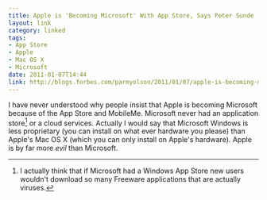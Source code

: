 ```yaml
---
title: Apple is 'Becoming Microsoft' With App Store, Says Peter Sunde (a Pirate Bay Founder)
layout: link
category: linked
tags:
- App Store
- Apple
- Mac OS X
- Microsoft
date: 2011-01-07T14:44
link: http://blogs.forbes.com/parmyolson/2011/01/07/apple-is-becoming-microsoft-with-app-store-says-pirate-bay-founder/
---
```


I have never understood why people insist that Apple is becoming Microsoft because of the App Store and MobileMe. Microsoft never had an application store[^1] or a cloud services. Actually I would say that Microsoft Windows is less proprietary (you can install on what ever hardware you please) than Apple's Mac OS X (which you can only install on Apple's hardware). Apple is by far more _evil_ than Microsoft.

[^1]: I actually think that if Microsoft had a Windows App Store new users wouldn't download so many Freeware applications that are actually viruses.